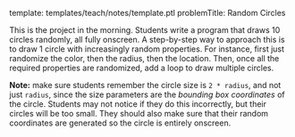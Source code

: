template: templates/teach/notes/template.ptl
problemTitle: Random Circles

This is the project in the morning.  Students write a program that draws 10 circles randomly, all fully onscreen.  A step-by-step way to approach this is to draw 1 circle with increasingly random properties.  For instance, first just randomize the color, then the radius, then the location.  Then, once all the required properties are randomized, add a loop to draw multiple circles.


**Note:** make sure students remember the circle size is `2 * radius`, and not just `radius`, since the size parameters are the _bounding box coordinates_ of the circle.  Students may not notice if they do this incorrectly, but their circles will be too small.  They should also make sure that their random coordinates are generated so the circle is entirely onscreen.